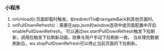 ### 小程序
1. onUnload():页面卸载时触发。如redirectTo或navigateBack到其他页面时。
2. onPullDownRefresh()：需要在app.json的window选项中或页面配置中开启enablePullDownRefresh。 
可以通过wx.startPullDownRefresh触发下拉刷新，调用后触发下拉刷新动画，效果与用户手动下拉刷新一致。
当处理完数据刷新后，wx.stopPullDownRefresh可以停止当前页面的下拉刷新。





